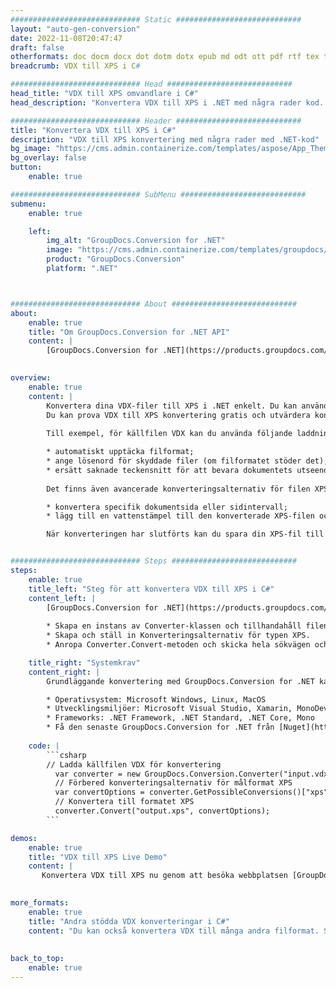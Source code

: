 ```yaml
---
############################# Static ############################
layout: "auto-gen-conversion"
date: 2022-11-08T20:47:47
draft: false
otherformats: doc docm docx dot dotm dotx epub md odt ott pdf rtf tex txt vdx vsdm vsdx vssm vssx vstm vstx vsx vtx xps
breadcrumb: VDX till XPS i C#

############################# Head ############################
head_title: "VDX till XPS omvandlare i C#"
head_description: "Konvertera VDX till XPS i .NET med några rader kod. Använd GroupDocs Document Conversion API för att konvertera över 160 filformat."

############################# Header ############################
title: "Konvertera VDX till XPS i C#"
description: "VDX till XPS konvertering med några rader med .NET-kod"
bg_image: "https://cms.admin.containerize.com/templates/aspose/App_Themes/V3/images/bg/header1.png"
bg_overlay: false
button:
    enable: true

############################# SubMenu ############################
submenu:
    enable: true

    left:
        img_alt: "GroupDocs.Conversion for .NET"
        image: "https://cms.admin.containerize.com/templates/groupdocs/images/product-logos/90x90-noborder/groupdocs-conversion-net.png"
        product: "GroupDocs.Conversion"
        platform: ".NET"



############################# About ############################
about:
    enable: true
    title: "Om GroupDocs.Conversion for .NET API"
    content: |
        [GroupDocs.Conversion for .NET](https://products.groupdocs.com/conversion/net/) kan användas för att konvertera Microsoft Word, Excel, PowerPoint, PDF, Visio och andra format. GroupDocs.Conversion är ett fristående API som är lämpligt för back-end och interna system där hög prestanda krävs. Det beror inte på någon programvara som Microsoft eller Open Office.
    

overview:
    enable: true
    content: |
        Konvertera dina VDX-filer till XPS i .NET enkelt. Du kan använda bara ett par C# kodrader i valfri plattform som du vill, som - Windows, Linux, macOS.
        Du kan prova VDX till XPS konvertering gratis och utvärdera konverteringsresultatens kvalitet. Tillsammans med enkla filkonverteringsscenarier kan du prova mer avancerade alternativ för att ladda källfilen VDX och för att spara resultatet XPS. 
        
        Till exempel, för källfilen VDX kan du använda följande laddningsalternativ:

        * automatiskt upptäcka filformat;
        * ange lösenord för skyddade filer (om filformatet stöder det);
        * ersätt saknade teckensnitt för att bevara dokumentets utseende.
        
        Det finns även avancerade konverteringsalternativ för filen XPS:

        * konvertera specifik dokumentsida eller sidintervall;
        * lägg till en vattenstämpel till den konverterade XPS-filen och många fler.

        När konverteringen har slutförts kan du spara din XPS-fil till den lokala filsökvägen eller någon tredje parts lagring som FTP, Amazon S3, Google Drive, Dropbox etc. Observera - för att konvertera VDX till {{ TO}} det finns inget behov av någon ytterligare programvara installerad - som MS Office, Open Office, Adobe Acrobat Reader etc.


############################# Steps ############################
steps:
    enable: true
    title_left: "Steg för att konvertera VDX till XPS i C#"
    content_left: |
        [GroupDocs.Conversion for .NET](https://products.groupdocs.com/conversion/net/) gör det enkelt för utvecklare att konvertera en VDX-fil till XPS med några rader kod.
        
        * Skapa en instans av Converter-klassen och tillhandahåll filen VDX med den fullständiga sökvägen
        * Skapa och ställ in Konverteringsalternativ för typen XPS.
        * Anropa Converter.Convert-metoden och skicka hela sökvägen och formatet (XPS) som en parameter

    title_right: "Systemkrav"
    content_right: |
        Grundläggande konvertering med GroupDocs.Conversion for .NET kan göras med bara några enkla steg. Våra API:er stöds på alla större plattformar och operativsystem. Innan du kör koden nedan, se till att du har följande förutsättningar installerade på ditt system.

        * Operativsystem: Microsoft Windows, Linux, MacOS
        * Utvecklingsmiljöer: Microsoft Visual Studio, Xamarin, MonoDevelop
        * Frameworks: .NET Framework, .NET Standard, .NET Core, Mono
        * Få den senaste GroupDocs.Conversion for .NET från [Nuget](https://www.nuget.org/packages/groupdocs.conversion)
         
    code: |
        ```csharp    
        // Ladda källfilen VDX för konvertering
          var converter = new GroupDocs.Conversion.Converter("input.vdx");
          // Förbered konverteringsalternativ för målformat XPS
          var convertOptions = converter.GetPossibleConversions()["xps"].ConvertOptions;
          // Konvertera till formatet XPS
          converter.Convert("output.xps", convertOptions);
        ```

demos:
    enable: true
    title: "VDX till XPS Live Demo"
    content: |
       Konvertera VDX till XPS nu genom att besöka webbplatsen [GroupDocs.Conversion App](https://products.groupdocs.app/conversion/family). Onlinedemo har följande fördelar
          

more_formats:
    enable: true
    title: "Andra stödda VDX konverteringar i C#"
    content: "Du kan också konvertera VDX till många andra filformat. Se listan nedan."
       
       
back_to_top:
    enable: true
---
```

